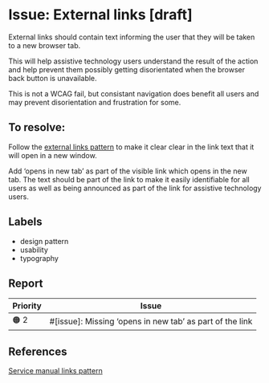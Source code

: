 # Issue: External links [draft]

External links should contain text informing the user that they will be taken to a new browser tab. 

This will help assistive technology users understand the result of the action and help prevent them possibly getting disorientated when the browser back button is unavailable.

This is not a WCAG fail, but consistant navigation does benefit all users and may prevent disorientation and frustration for some.

## To resolve:

Follow the [external links pattern](https://design-system.service.gov.uk/styles/typography/#external-links) to make it clear clear in the link text that it will open in a new window.

Add ‘opens in new tab’ as part of the visible link which opens in the new tab. The text should be part of the link to make it easily identifiable for all users as well as being announced as part of the link for assistive technology users.

## Labels

* design pattern
* usability
* typography

## Report

| Priority | Issue |
| -------- | ----- |
| 🟠 2     | #[issue]: Missing ‘opens in new tab’ as part of the link |

## References

[Service manual links pattern](https://design-system.service.gov.uk/styles/typography/#links)
